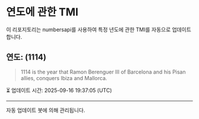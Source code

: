 
# 연도에 관한 TMI

이 리포지토리는 numbersapi를 사용하여 특정 년도에 관한 TMI를 자동으로 업데이트합니다.

## 연도: (1114)
> 1114 is the year that Ramon Berenguer III of Barcelona and his Pisan allies, conquers Ibiza and Mallorca.

⏳ 업데이트 시간: 2025-09-16 19:37:05 (UTC)

---
자동 업데이트 봇에 의해 관리됩니다.
